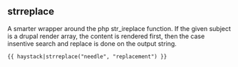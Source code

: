 ## strreplace

A smarter wrapper around the php str_ireplace function. If the given subject is a drupal render array, the content is rendered first, then the case insentive search and replace is done on the output string.

``
{{ haystack|strreplace("needle", "replacement") }}
``
